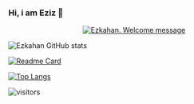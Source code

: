 ### Hi, i am Eziz 👋

<p align="center">
	<a href="https://ezkahan.github.io">
		<img alt="Ezkahan. Welcome message"
			 src="https://readme-typing-svg.herokuapp.com/?lines=Welcome+to+Ezkahan+GitHub+page+:)&center=true&width=550&height=55">
	</a>
</p>


![Ezkahan GitHub stats](https://github-readme-stats.vercel.app/api?username=ezkahan&count_private=true&theme=chartreuse-dark&show_icons=true&hide_border=true)

[![Readme Card](https://github-readme-stats.vercel.app/api/pin/?username=ezkahan&theme=chartreuse-dark&repo=ezkahan&hide_border=true)](https://github.com/ezkahan/ezkahan)

[![Top Langs](https://github-readme-stats.vercel.app/api/top-langs/?username=ezkahan&theme=chartreuse-dark&hide_border=true&layout=compact)](https://github.com/ezkahan/ezkahan)

![visitors](https://visitor-badge.laobi.icu/badge?page_id=ezkahan)
